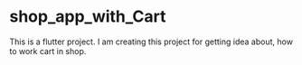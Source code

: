 # shop_app_with_Cart
This is a flutter project. I am creating this project for getting idea about, how to work cart in shop.

